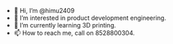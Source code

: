 - 👋 Hi, I’m @himu2409
- 👀 I’m interested in product development engineering.
- 🌱 I’m currently learning 3D printing.
- 📫 How to reach me, call on 8528800304.

<!---
himu2409/himu2409 is a ✨ special ✨ repository because its `README.md` (this file) appears on your GitHub profile.
You can click the Preview link to take a look at your changes.
--->
